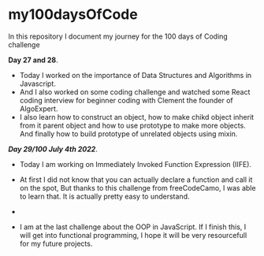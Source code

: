 # my100daysOfCode
In this repository I document my journey for the 100 days of Coding challenge


**Day 27 and 28**.
- Today I worked on the importance of Data Structures and Algorithms in Javascript. 
- And I also worked on some coding challenge and watched some React coding interview for beginner coding with Clement the founder of AlgoExpert.
- I also learn how to construct an object, how to make chikd object inherit from it parent object and how to use prototype to make more objects. And finally how to build prototype of unrelated objects using mixin.

***Day 29/100 July 4th 2022***.
- Today I am working on Immediately Invoked Function Expression (IIFE). 

- At first I did not know that you can actually declare a function and call it on the spot, But thanks to this challenge from freeCodeCamo, I was able to learn that.  It is actually pretty easy  to understand.
- 
- I am at the last challenge about the OOP in JavaScript. If I finish this, I will get into functional programming, I hope it will be very resourcefull for my future projects.
